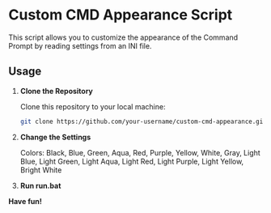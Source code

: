 # Custom CMD Appearance Script

This script allows you to customize the appearance of the Command Prompt by reading settings from an INI file.

## Usage

1. **Clone the Repository**

   Clone this repository to your local machine:

   ```bash
   git clone https://github.com/your-username/custom-cmd-appearance.git

2. **Change the Settings**

   Colors:
   Black, Blue, Green, Aqua, Red, Purple, Yellow, White, Gray, Light Blue, Light Green, Light Aqua, Light Red, Light Purple, Light Yellow, Bright White

3. **Run run.bat**

**Have fun!**
